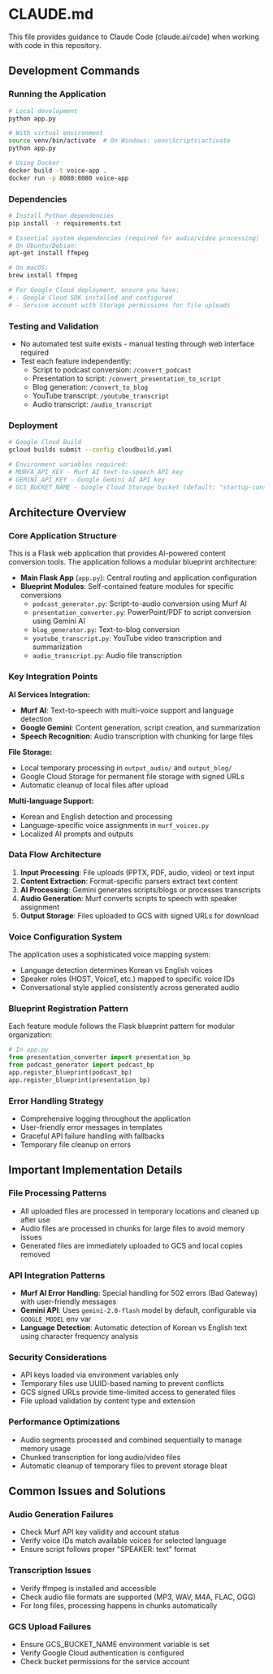 # CLAUDE.md

This file provides guidance to Claude Code (claude.ai/code) when working with code in this repository.

## Development Commands

### Running the Application
```bash
# Local development
python app.py

# With virtual environment
source venv/bin/activate  # On Windows: venv\Scripts\activate
python app.py

# Using Docker
docker build -t voice-app .
docker run -p 8080:8080 voice-app
```

### Dependencies
```bash
# Install Python dependencies
pip install -r requirements.txt

# Essential system dependencies (required for audio/video processing)
# On Ubuntu/Debian:
apt-get install ffmpeg

# On macOS:
brew install ffmpeg

# For Google Cloud deployment, ensure you have:
# - Google Cloud SDK installed and configured
# - Service account with Storage permissions for file uploads
```

### Testing and Validation
- No automated test suite exists - manual testing through web interface required
- Test each feature independently:
  - Script to podcast conversion: `/convert_podcast`
  - Presentation to script: `/convert_presentation_to_script` 
  - Blog generation: `/convert_to_blog`
  - YouTube transcript: `/youtube_transcript`
  - Audio transcript: `/audio_transcript`

### Deployment
```bash
# Google Cloud Build
gcloud builds submit --config cloudbuild.yaml

# Environment variables required:
# MURFA_API_KEY - Murf AI text-to-speech API key
# GEMINI_API_KEY - Google Gemini AI API key  
# GCS_BUCKET_NAME - Google Cloud Storage bucket (default: "startup-consulting")
```

## Architecture Overview

### Core Application Structure
This is a Flask web application that provides AI-powered content conversion tools. The application follows a modular blueprint architecture:

- **Main Flask App** (`app.py`): Central routing and application configuration
- **Blueprint Modules**: Self-contained feature modules for specific conversions
  - `podcast_generator.py`: Script-to-audio conversion using Murf AI
  - `presentation_converter.py`: PowerPoint/PDF to script conversion using Gemini AI
  - `blog_generator.py`: Text-to-blog conversion
  - `youtube_transcript.py`: YouTube video transcription and summarization
  - `audio_transcript.py`: Audio file transcription

### Key Integration Points

**AI Services Integration:**
- **Murf AI**: Text-to-speech with multi-voice support and language detection
- **Google Gemini**: Content generation, script creation, and summarization
- **Speech Recognition**: Audio transcription with chunking for large files

**File Storage:**
- Local temporary processing in `output_audio/` and `output_blog/`
- Google Cloud Storage for permanent file storage with signed URLs
- Automatic cleanup of local files after upload

**Multi-language Support:**
- Korean and English detection and processing
- Language-specific voice assignments in `murf_voices.py`
- Localized AI prompts and outputs

### Data Flow Architecture

1. **Input Processing**: File uploads (PPTX, PDF, audio, video) or text input
2. **Content Extraction**: Format-specific parsers extract text content
3. **AI Processing**: Gemini generates scripts/blogs or processes transcripts
4. **Audio Generation**: Murf converts scripts to speech with speaker assignment
5. **Output Storage**: Files uploaded to GCS with signed URLs for download

### Voice Configuration System
The application uses a sophisticated voice mapping system:
- Language detection determines Korean vs English voices
- Speaker roles (HOST, Voice1, etc.) mapped to specific voice IDs
- Conversational style applied consistently across generated audio

### Blueprint Registration Pattern
Each feature module follows the Flask blueprint pattern for modular organization:
```python
# In app.py
from presentation_converter import presentation_bp
from podcast_generator import podcast_bp
app.register_blueprint(podcast_bp)
app.register_blueprint(presentation_bp)
```

### Error Handling Strategy
- Comprehensive logging throughout the application
- User-friendly error messages in templates
- Graceful API failure handling with fallbacks
- Temporary file cleanup on errors

## Important Implementation Details

### File Processing Patterns
- All uploaded files are processed in temporary locations and cleaned up after use
- Audio files are processed in chunks for large files to avoid memory issues
- Generated files are immediately uploaded to GCS and local copies removed

### API Integration Patterns
- **Murf AI Error Handling**: Special handling for 502 errors (Bad Gateway) with user-friendly messages
- **Gemini API**: Uses `gemini-2.0-flash` model by default, configurable via `GOOGLE_MODEL` env var
- **Language Detection**: Automatic detection of Korean vs English text using character frequency analysis

### Security Considerations
- API keys loaded via environment variables only
- Temporary files use UUID-based naming to prevent conflicts
- GCS signed URLs provide time-limited access to generated files
- File upload validation by content type and extension

### Performance Optimizations
- Audio segments processed and combined sequentially to manage memory usage
- Chunked transcription for long audio/video files
- Automatic cleanup of temporary files to prevent storage bloat

## Common Issues and Solutions

### Audio Generation Failures
- Check Murf API key validity and account status
- Verify voice IDs match available voices for selected language
- Ensure script follows proper "SPEAKER: text" format

### Transcription Issues
- Verify ffmpeg is installed and accessible
- Check audio file formats are supported (MP3, WAV, M4A, FLAC, OGG)
- For long files, processing happens in chunks automatically

### GCS Upload Failures
- Ensure GCS_BUCKET_NAME environment variable is set
- Verify Google Cloud authentication is configured
- Check bucket permissions for the service account